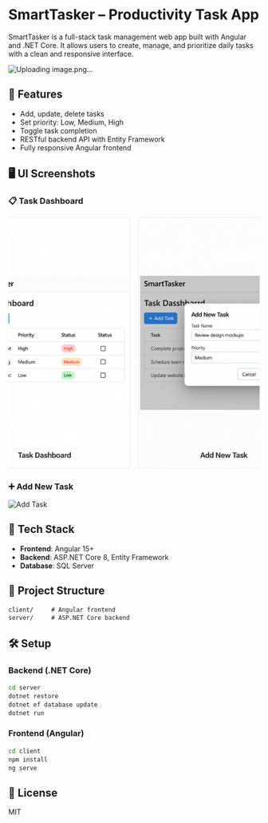 # SmartTasker – Productivity Task App

SmartTasker is a full-stack task management web app built with Angular and .NET Core. It allows users to create, manage, and prioritize daily tasks with a clean and responsive interface.

![Uploading image.png…]()


## 🚀 Features
- Add, update, delete tasks
- Set priority: Low, Medium, High
- Toggle task completion
- RESTful backend API with Entity Framework
- Fully responsive Angular frontend

## 🖥️ UI Screenshots

### 📋 Task Dashboard
![Dashboard](./dashboard.png)

### ➕ Add New Task
![Add Task](./screenshots/add-task.png)

## 🧱 Tech Stack
- **Frontend**: Angular 15+
- **Backend**: ASP.NET Core 8, Entity Framework
- **Database**: SQL Server

## 📂 Project Structure
```
client/     # Angular frontend
server/     # ASP.NET Core backend
```

## 🛠️ Setup

### Backend (.NET Core)
```bash
cd server
dotnet restore
dotnet ef database update
dotnet run
```

### Frontend (Angular)
```bash
cd client
npm install
ng serve
```

## 📄 License
MIT
